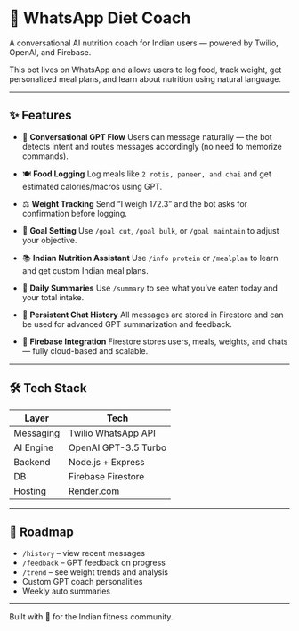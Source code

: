 # 📱 WhatsApp Diet Coach

A conversational AI nutrition coach for Indian users — powered by Twilio, OpenAI, and Firebase.

This bot lives on WhatsApp and allows users to log food, track weight, get personalized meal plans, and learn about nutrition using natural language.

---

## ✨ Features

- 🧠 **Conversational GPT Flow**
  Users can message naturally — the bot detects intent and routes messages accordingly (no need to memorize commands).

- 🍽️ **Food Logging**
  Log meals like `2 rotis, paneer, and chai` and get estimated calories/macros using GPT.

- ⚖️ **Weight Tracking**
  Send “I weigh 172.3” and the bot asks for confirmation before logging.

- 🎯 **Goal Setting**
  Use `/goal cut`, `/goal bulk`, or `/goal maintain` to adjust your objective.

- 📚 **Indian Nutrition Assistant**
  Use `/info protein` or `/mealplan` to learn and get custom Indian meal plans.

- 🧾 **Daily Summaries**
  Use `/summary` to see what you’ve eaten today and your total intake.

- 💬 **Persistent Chat History**
  All messages are stored in Firestore and can be used for advanced GPT summarization and feedback.

- 🔐 **Firebase Integration**
  Firestore stores users, meals, weights, and chats — fully cloud-based and scalable.

---

## 🛠 Tech Stack

| Layer       | Tech                  |
|------------|------------------------|
| Messaging  | Twilio WhatsApp API    |
| AI Engine  | OpenAI GPT-3.5 Turbo   |
| Backend    | Node.js + Express      |
| DB         | Firebase Firestore     |
| Hosting    | Render.com             |

---

## 🔮 Roadmap

- `/history` – view recent messages
- `/feedback` – GPT feedback on progress
- `/trend` – see weight trends and analysis
- Custom GPT coach personalities
- Weekly auto summaries

---

Built with 💚 for the Indian fitness community.

